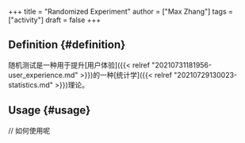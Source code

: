+++
title = "Randomized Experiment"
author = ["Max Zhang"]
tags = ["activity"]
draft = false
+++

## Definition {#definition}

随机测试是一种用于提升[用户体验]({{< relref "20210731181956-user_experience.md" >}})的一种[统计学]({{< relref "20210729130023-statistics.md" >}})理论。


## Usage {#usage}

// 如何使用呢
